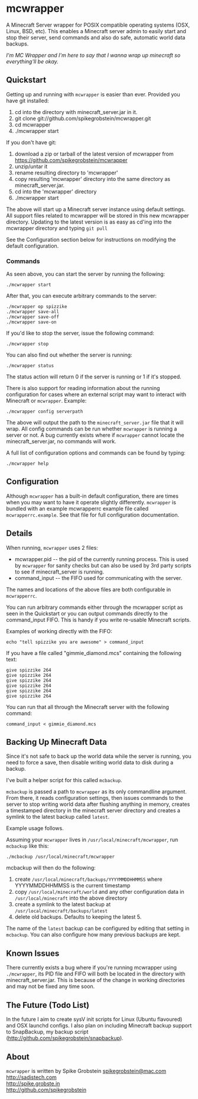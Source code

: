 # mcwrapper

A Minecraft Server wrapper for POSIX compatible operating systems (OSX, Linux, BSD, etc). This enables a Minecraft server admin to easily start and stop their server, send commands and also do safe, automatic world data backups.

*I'm MC Wrapper and I'm here to say that I wanna wrap up minecraft so everything'll be okay.*

## Quickstart

Getting up and running with `mcwrapper` is easier than ever. Provided you have git installed:

 1. cd into the directory with minecraft_server.jar in it.
 2. git clone git://github.com/spikegrobstein/mcwrapper.git
 3. cd mcwrapper
 4. ./mcwrapper start
 
If you don't have git:

 1. download a zip or tarball of the latest version of mcwrapper from https://github.com/spikegrobstein/mcwrapper
 2. unzip/untar it
 3. rename resulting directory to 'mcwrapper'
 4. copy resulting 'mcwrapper' directory into the same directory as minecraft_server.jar.
 5. cd into the 'mcwrapper' directory
 6. ./mcwrapper start
 
The above will start up a Minecraft server instance using default settings. All support files related to mcwrapper will be stored in this new mcwrapper directory. Updating to the latest version is as easy as cd'ing into the mcwrapper directory and typing `git pull`

See the Configuration section below for instructions on modifying the default configuration.

### Commands

As seen above, you can start the server by running the following:

    ./mcwrapper start
    
After that, you can execute arbitrary commands to the server:

    ./mcwrapper op spizzike
    ./mcwrapper save-all
    ./mcwrapper save-off
    ./mcwrapper save-on

If you'd like to stop the server, issue the following command:

    ./mcwrapper stop
    
You can also find out whether the server is running:

    ./mcwrapper status
    
The status action will return 0 if the server is running or 1 if it's stopped.

There is also support for reading information about the running configuration for cases where an external script may want to interact with Minecraft or `mcwrapper`. Example:

    ./mcwrapper config serverpath
    
The above will output the path to the `minecraft_server.jar` file that it will wrap. All config commands can be run whether `mcwrapper` is running a server or not. A bug currently exists where if `mcwrapper` cannot locate the minecraft_server.jar, no commands will work.

A full list of configuration options and commands can be found by typing:

    ./mcwrapper help    
    
## Configuration

Although `mcwrapper` has a built-in default configuration, there are times when you may want to have it operate slightly differently. `mcwrapper` is bundled with an example mcwrapperrc example file called `mcwrapperrc.example`. See that file for full configuration documentation.

## Details

When running, `mcwrapper` uses 2 files:

 * mcwrapper.pid -- the pid of the currently running process. This is used by `mcwrapper` for sanity checks but can also be used by 3rd party scripts to see if minecraft_server is running.
 * command_input -- the FIFO used for communicating with the server.
 
The names and locations of the above files are both configurable in `mcwrapperrc`.

You can run arbitrary commands either through the mcwrapper script as seen in the Quickstart or you can output commands directly to the command_input FIFO. This is handy if you write re-usable Minecraft scripts.

Examples of working directly with the FIFO:

    echo "tell spizzike you are awesome" > command_input

If you have a file called "gimmie_diamond.mcs" containing the following text:

    give spizzike 264
    give spizzike 264
    give spizzike 264
    give spizzike 264
    give spizzike 264
    give spizzike 264

You can run that all through the Minecraft server with the following command:

    command_input < gimmie_diamond.mcs

## Backing Up Minecraft Data

Since it's not safe to back up the world data while the server is running, you need to force a save, then disable writing world data to disk during a backup.

I've built a helper script for this called `mcbackup`.

`mcbackup` is passed a path to `mcwrapper` as its only commandline argument. From there, it reads configuration settings, then issues commands to the server to stop writing world data after flushing anything in memory, creates a timestamped directory in the minecraft server directory and creates a symlink to the latest backup called `latest`.

Example usage follows.

Assuming your `mcwrapper` lives in `/usr/local/minecraft/mcwrapper`, run `mcbackup` like this:

    ./mcbackup /usr/local/minecraft/mcwrapper
    
mcbackup will then do the following:

 1. create `/usr/local/minecraft/backups/YYYYMMDDHHMMSS` where YYYYMMDDHHMMSS is the current timestamp
 2. copy `/usr/local/minecraft/world` and any other configuration data in `/usr/local/minecraft` into the above directory
 3. create a symlink to the latest backup at `/usr/local/minecraft/backups/latest`
 4. delete old backups. Defaults to keeping the latest 5.
 
The name of the `latest` backup can be configured by editing that setting in `mcbackup`. You can also configure how many previous backups are kept.
    
## Known Issues

There currently exists a bug where if you're running mcwrapper using `./mcwrapper`, its PID file and FIFO will both be located in the directory with minecraft_server.jar. This is because of the change in working directories and may not be fixed any time soon.

## The Future (Todo List)

In the future I aim to create sysV init scripts for Linux (Ubuntu flavoured) and OSX launchd configs. I also plan on including Minecraft backup support to SnapBackup, my backup script (http://github.com/spikegrobstein/snapbackup).

## About

`mcwrapper` is written by Spike Grobstein <spikegrobstein@mac.com>    
http://sadistech.com    
http://spike.grobste.in    
http://github.com/spikegrobstein